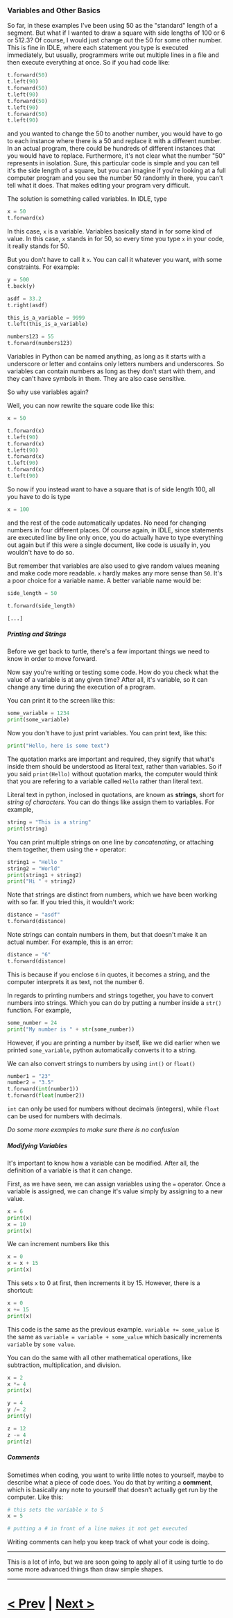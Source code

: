 
### Variables and Other Basics

So far, in these examples I've been using 50 as the "standard" length of a segment. But what if I wanted to draw a square with side lengths of 100 or 6 or 512.3? Of course, I would just change out the 50 for some other number. This is fine in IDLE, where each statement you type is executed immediately, but usually, programmers write out multiple lines in a file and then execute everything at once. So if you had code like:

```python
t.forward(50)
t.left(90)
t.forward(50)
t.left(90)
t.forward(50)
t.left(90)
t.forward(50)
t.left(90)
```

and you wanted to change the 50 to another number, you would have to go to each instance where there is a 50 and replace it with a different number. In an actual program, there could be hundreds of different instances that you would have to replace. Furthermore, it's not clear what the number "50" represents in isolation. Sure, this particular code is simple and you can tell it's the side length of a square, but you can imagine if you're looking at a full computer program and you see the number 50 randomly in there, you can't tell what it does. That makes editing your program very difficult.

The solution is something called variables. In IDLE, type

```python
x = 50
t.forward(x)
```

In this case, `x` is a variable. Variables basically stand in for some kind of value. In this case, `x` stands in for 50, so every time you type `x` in your code, it really stands for 50. 

But you don't have to call it `x`. You can call it whatever you want, with some constraints. For example:

```python
y = 500
t.back(y)

asdf = 33.2
t.right(asdf)

this_is_a_variable = 9999
t.left(this_is_a_variable)

numbers123 = 55
t.forward(numbers123)
```

Variables in Python can be named anything, as long as it starts with a underscore or letter and contains only letters numbers and underscores. So variables can contain numbers as long as they don't start with them, and they can't have symbols in them. They are also case sensitive.

So why use variables again?

Well, you can now rewrite the square code like this:


```python
x = 50

t.forward(x)
t.left(90)
t.forward(x)
t.left(90)
t.forward(x)
t.left(90)
t.forward(x)
t.left(90)
```

So now if you instead want to have a square that is of side length 100, all you have to do is type

```python
x = 100
```

and the rest of the code automatically updates. No need for changing numbers in four different places. Of course again, in IDLE, since statements are executed line by line only once, you do actually have to type everything out again but if this were a single document, like code is usually in, you wouldn't have to do so.

But remember that variables are also used to give random values meaning and make code more readable. `x` hardly makes any more sense than `50`. It's a poor choice for a variable name. A better variable name would be:

```python
side_length = 50

t.forward(side_length)

[...]
```

##### Printing and Strings

Before we get back to turtle, there's a few important things we need to know in order to move forward.

Now say you're writing or testing some code. How do you check what the value of a variable is at any given time? After all, it's variable, so it can change any time during the execution of a program. 

You can print it to the screen like this:

```python
some_variable = 1234
print(some_variable)
```

Now you don't have to just print variables. You can print text, like this:

```python
print("Hello, here is some text")
```

The quotation marks are important and required, they signify that what's inside them should be understood as literal text, rather than variables. So if you said `print(Hello)` without quotation marks, the computer would think that you are refering to a variable called `Hello` rather than literal text.

Literal text in python, inclosed in quotations, are known as **strings**, short for *string of characters*. You can do things like assign them to variables. For example,

```python
string = "This is a string"
print(string)
```

You can print multiple strings on one line by *concatenating*, or attaching them together, them using the `+` operator:

```python
string1 = "Hello "
string2 = "World"
print(string1 + string2)
print("Hi " + string2)
```

Note that strings are distinct from numbers, which we have been working with so far. If you tried this, it wouldn't work:

```python
distance = "asdf"
t.forward(distance)
```

Note strings can contain numbers in them, but that doesn't make it an actual number. For example, this is an error:


```python
distance = "6"
t.forward(distance)
```

This is because if you enclose `6` in quotes, it becomes a string, and the computer interprets it as text, not the number 6. 

In regards to printing numbers and strings together, you have to convert numbers into strings. Which you can do by putting a number inside a `str()` function. For example,

```python
some_number = 24
print("My number is " + str(some_number))
```

However, if you are printing a number by itself, like we did earlier when we printed `some_variable`, python automatically converts it to a string.

We can also convert strings to numbers by using `int()` or `float()`

```python
number1 = "23"
number2 = "3.5"
t.forward(int(number1))
t.forward(float(number2))
```

`int` can only be used for numbers without decimals (integers), while `float` can be used for numbers with decimals.

*Do some more examples to make sure there is no confusion*

##### Modifying Variables

It's important to know how a variable can be modified. After all, the definition of a variable is that it can change.

First, as we have seen, we can assign variables using the `=` operator. Once a variable is assigned, we can change it's value simply by assigning to a new value.

```python
x = 6
print(x)
x = 10
print(x)
```

We can increment numbers like this

```python
x = 0
x = x + 15
print(x)
```

This sets `x` to 0 at first, then increments it by 15. However, there is a shortcut:

```python
x = 0
x += 15
print(x)
```

This code is the same as the previous example. `variable += some_value` is the same as `variable = variable + some_value` which basically increments `variable` by `some value`. 

You can do the same with all other mathematical operations, like subtraction, multiplication, and division.

```python
x = 2
x *= 4
print(x)

y = 4
y /= 2
print(y)

z = 12
z -= 4
print(z)
```

##### Comments

Sometimes when coding, you want to write little notes to yourself, maybe to describe what a piece of code does. You do that by writing a **comment**, which is basically any note to yourself that doesn't actually get run by the computer. Like this:

```python
# this sets the variable x to 5
x = 5

# putting a # in front of a line makes it not get executed
```

Writing comments can help you keep track of what your code is doing.

***

This is a lot of info, but we are soon going to apply all of it using turtle to do some more advanced things than draw simple shapes.

***

# [< Prev](https://github.com/Kevun1/hillsHacksWorkshop/blob/master/README.md) | [Next >](https://github.com/Kevun1/hillsHacksWorkshop/blob/master/pages/userinput.md)
